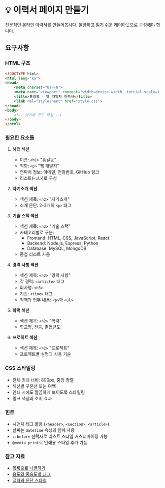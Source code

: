 # 💡 이력서 페이지 만들기

전문적인 온라인 이력서를 만들어봅시다. 깔끔하고 읽기 쉬운 레이아웃으로 구성해야 합니다.

## 요구사항

### HTML 구조
```html
<!DOCTYPE html>
<html lang="ko">
<head>
    <meta charset="UTF-8">
    <meta name="viewport" content="width=device-width, initial-scale=1.0">
    <title>홍길동 - 웹 개발자 이력서</title>
    <link rel="stylesheet" href="style.css">
</head>
<body>
    <!-- 여기에 코드 작성 -->
</body>
</html>
```

### 필요한 요소들

1. **헤더 섹션**
   - 이름: `<h1>` "홍길동"
   - 직함: `<p>` "웹 개발자"
   - 연락처 정보: 이메일, 전화번호, GitHub 링크
   - 리스트(`<ul>`)로 구성

2. **자기소개 섹션**
   - 섹션 제목: `<h2>` "자기소개"
   - 소개 문단: 2-3개의 `<p>` 태그

3. **기술 스택 섹션**
   - 섹션 제목: `<h2>` "기술 스택"
   - 카테고리별로 구분:
     - Frontend: HTML, CSS, JavaScript, React
     - Backend: Node.js, Express, Python
     - Database: MySQL, MongoDB
   - 중첩 리스트 사용

4. **경력 사항 섹션**
   - 섹션 제목: `<h2>` "경력 사항"
   - 각 경력: `<article>` 태그
   - 회사명: `<h3>`
   - 기간: `<time>` 태그
   - 직책과 업무 내용: `<p>`와 `<ul>`

5. **학력 섹션**
   - 섹션 제목: `<h2>` "학력"
   - 학교명, 전공, 졸업년도

6. **프로젝트 섹션**
   - 섹션 제목: `<h2>` "프로젝트"
   - 프로젝트별 설명과 사용 기술

### CSS 스타일링
- 전체 최대 너비: 800px, 중앙 정렬
- 섹션별 구분선 또는 여백
- 인쇄 시에도 깔끔하게 보이도록 스타일링
- 링크 색상과 호버 효과

### 힌트
- 시맨틱 태그 활용 (`<header>`, `<section>`, `<article>`)
- 날짜는 `datetime` 속성과 함께 사용
- `::before` 선택자로 리스트 스타일 커스터마이징 가능
- `@media print`로 인쇄용 스타일 추가 가능

### 참고 자료
- [목록으로 나열하기](https://www.yalco.kr/@html-css/1-4)
- [용도와 중요도별 태그](https://www.yalco.kr/@html-css/1-2)
- [글자와 문단 스타일](https://www.yalco.kr/@html-css/2-2)